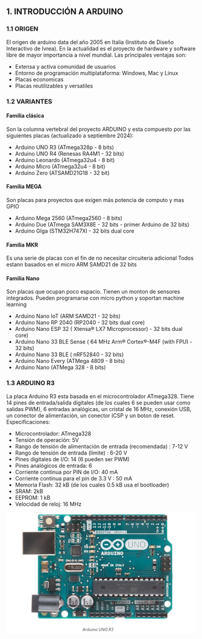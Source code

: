 ## 1. INTRODUCCIÓN A ARDUINO

### 1.1 ORIGEN
El origen de arduino data del año 2005 en Italia (Instituto de Diseño Interactivo de Ivrea). En la actualidad es el proyecto de hardware y software libre de mayor importancia a nivel mundial.
Las principales ventajas son:
* Extensa y activa comunidad de usuarios
* Entorno de programación multiplataforma: Windows, Mac y Linux
* Placas economicas
* Placas reutilizables y versatiles

### 1.2 VARIANTES

#### Familia clásica
Son la columna vertebral del proyecto ARDUINO y esta compuesto por las siguientes placas (actualizado a septiembre 2024):

* Arduino UNO R3 (ATmega328p - 8 bits)
* Arduino UNO R4 (Renesas RA4M1 - 32 bits)
* Arduino Leonardo (ATmega32u4 - 8 bit)
* Arduino Micro (ATmega32u4 - 8 bit)
* Arduino Zero (ATSAMD21G18 - 32 bit)

#### Familia MEGA
Son placas para proyectos que exigen más potencia de computo y mas GPIO

* Arduino Mega 2560 (ATmega2560 - 8 bits)
* Arduino Due (ATmega SAM3X8E - 32 bits - primer Arduino de 32 bits)
* Arduino GIga (STM32H747XI - 32 bits dual core

#### Familia MKR
Es una serie de placas con el fin de no necesitar circuiteria adicional
Todos estann basados en el micro ARM SAMD21 de 32 bits

#### Familia Nano
Son placas que ocupan poco espacio. Tienen un monton de sensores integrados. Pueden programarse con micro python y soportan machine learning

* Arduino Nano IoT (ARM SAMD21 - 32 bits)
* Arduino Nano RP 2040 (RP2040 - 32 bits dual core)
* Arduino Nano ESP 32 ( Xtensa® LX7 Microprocessor) - 32 bits dual core)
* Arduino Nano 33 BLE Sense ( 64 MHz Arm® Cortex®-M4F (with FPU) - 32 bits)
* Arduino Nano 33 BLE ( nRF52840 - 32 bits)
* Arduino Nano Every (ATMega 4809 - 8 bits)
* Arduino Nano (ATMega 328 - 8 bits)


### 1.3 ARDUINO R3

La placa Arduino R3 esta basada en el microcontrolador ATmega328. Tiene 14 pines de entrada/salida digitales (de los cuales 6 se pueden usar como salidas PWM), 6 entradas analógicas, un cristal de 16 MHz, conexión USB, un conector de alimentación, un conector ICSP y un boton de reset.
Especificaciones:
* Microcontrolador: ATmega328
* Tensión de operación: 5V
* Rango de tensión de alimentación de entrada (recomendada) : 7-12 V
* Rango de tensión de entrada (limite) : 6-20 V
* Pines digitales de I/O: 14 (6 pueden ser PWM)
* Pines analógicos de entrada: 6
* Corriente continua por PIN de I/O: 40 mA
* Corriente continua para el pin de 3.3 V : 50 mA
* Memoria Flash: 32 kB (de los cuales 0.5 kB usa el bootloader)
* SRAM: 2kB
* EEPROM: 1 kB
* Velocidad de reloj: 16 MHz

![alt text](./arduino_1.png)







  
